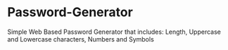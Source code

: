 # Password-Generator
Simple Web Based Password Generator that includes: Length, Uppercase and Lowercase characters, Numbers and Symbols
